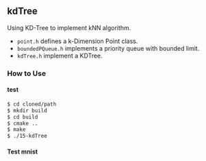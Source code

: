 ## kdTree

Using KD-Tree to implement kNN algorithm.

- `point.h` defines a k-Dimension Point class.
- `boundedPQueue.h` implements a priority queue with bounded limit.
- `kdTree.h` implement a KDTree.

### How to Use

#### test

```bash
$ cd cloned/path
$ mkdir build
$ cd build
$ cmake ..
$ make
$ ./15-kdTree
```

#### Test mnist
